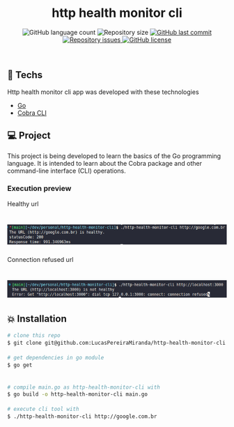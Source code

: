<h1 align="center">
  <br/>
  http health monitor cli
</h1>

<p align="center">
  <img alt="GitHub language count" src="https://img.shields.io/github/languages/count/LucasPereiraMiranda/http-health-monitor-cli">

  <img alt="Repository size" src="https://img.shields.io/github/repo-size/LucasPereiraMiranda/http-health-monitor-cli">
  
  <a href="https://github.com/LucasPereiraMiranda/http-health-monitor-cli/commits/master">
    <img alt="GitHub last commit" src="https://img.shields.io/github/last-commit/LucasPereiraMiranda/http-health-monitor-cli">
  </a>

  <a href="https://github.com/LucasPereiraMiranda/http-health-monitor-cli/issues">
    <img alt="Repository issues" src="https://img.shields.io/github/issues/LucasPereiraMiranda/http-health-monitor-cli">
  </a>

  <a href="https://github.com/LucasPereiraMiranda/http-health-monitor-cli/issues">
    <img alt="GitHub license" src="https://img.shields.io/github/license/LucasPereiraMiranda/http-health-monitor-cli">
  </a>
</p>

<br>

## 🚀 Techs

Http health monitor cli app was developed with these technologies

- [Go](https://go.dev/)
- [Cobra CLI](https://cobra.dev/)

## 💻 Project

This project is being developed to learn the basics of the Go programming language. It is intended to learn about the Cobra package and other command-line interface (CLI) operations.

### Execution preview

Healthy url

<h1 align="center">
    <img alt="Success" title="#success" src=".github/images/success.png" />
</h1>

Connection refused url

<h1 align="center">
    <img alt="Success" title="#success" src=".github/images/connection-refused.png" />
</h1>

## :boom: Installation

```bash
# clone this repo
$ git clone git@github.com:LucasPereiraMiranda/http-health-monitor-cli.git

# get dependencies in go module
$ go get


# compile main.go as http-health-monitor-cli with
$ go build -o http-health-monitor-cli main.go

# execute cli tool with
$ ./http-health-monitor-cli http://google.com.br

```
